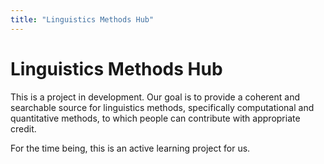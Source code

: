 ```yaml
---
title: "Linguistics Methods Hub"
---
```


# Linguistics Methods Hub

This is a project in development. Our goal is to provide a coherent and searchable source for linguistics methods, specifically computational and quantitative methods, to which people can contribute with appropriate credit. 

For the time being, this is an active learning project for us.